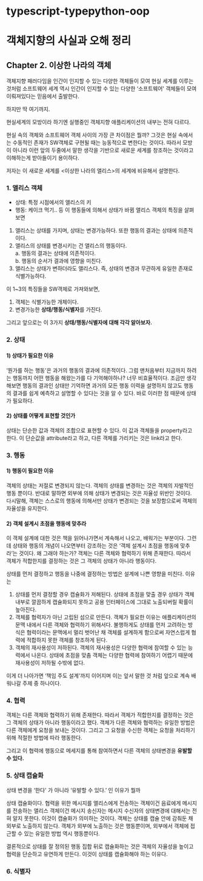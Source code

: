 # typescript-typepython-oop
# 객체지향의 사실과 오해 정리
## Chapter 2. 이상한 나라의 객체
객체지향 패러다임을 인간이 인지할 수 있는 다양한 객체들이 모여 현실 세계를 이루는 것처럼 소프트웨어 세계 역시 인간이 인지할 수 있는 다양한 ‘소프트웨어' 객체들이 모여 이뤄져있다는 믿음에서 출발한다. 

하지만 딱 여기까지. 

현실세계의 모방이라 하기엔 실행중인 객체지향 애플리케이션의 내부는 전혀 다르다. 

현실 속의 객체와 소프트웨어 객체 사이의 가장 큰 차이점은 뭘까?
그것은 현실 속에서는 수동적인 존재가 SW객체로 구현될 때는 능동적으로 변한다는 것이다. 
따라서 모방이 아니라 이런 앞의 두줄에서 말한 생각을 기반으로 새로운 세계를 창조하는 것이라고 이해하는게 받아들이기 용이하다. 

저자는 이 새로운 세계를 <이상한 나라의 앨리스>의 세계에 비유해서 설명한다. 

### 1. 앨리스 객체 
- 상태: 특정 시점에서의 앨리스의 키
- 행동: 케이크 먹기.. 등
이 행동들에 의해서 상태가 바뀜
앨리스 객체의 특징을 살펴보면 
1. 앨리스는 상태를 가지며, 상태는 변경가능하다. 또한 행동의 결과는 상태에 의존적이다. 
2. 앨리스의 상태를 변경시키는 건 앨리스의 행동이다.   
  a. 행동의 결과는 상태에 의존적이다.  
  b. 행동의 순서가 결과에 영향을 미친다. 
3. 앨리스는 상태가 변하더라도 앨리스다. 즉, 상태의 변경과 무관하게 유일한 존재로 식별가능하다.   

이 1~3의 특징들을 SW객체로 가져와보면, 
1. 객체는 식별가능한 개체이다. 
2. 변경가능한 **상태/행동/식별자**를 가진다. 

그리고 앞으로는 이 3가지 **상태/행동/식별자에 대해 각각 알아보자.**   

### 2. 상태
#### 1) 상태가 필요한 이유   
‘뭔가를 하는 행동'은 과거의 행동의 결과에 의존적이다. 그럼 맨처음부터 지금까지 하려는 행동까지 어떤 행동을 해왔는가를 다 기억해야하나? 너무 비효율적이다. 조금만 생각해보면
행동의 결과인 상태만 기억하면 과거의 모든 행동 이력을 설명하지 않고도 행동의 결과를 쉽게 예측하고 설명할 수 있다는 것을 알 수 있다. 바로 이러한 점 때문에 상태가 필요하다. 

#### 2) 상태를 어떻게 표현할 것인가
상태는 단순한 값과 객체의 조합으로 표현할 수 있다. 이 값과 객체들을 property라고 한다. 
이 단순값을 attribute라고 하고, 다른 객체를 가리키는 것은 link라고 한다. 


### 3. 행동
#### 1) 행동이 필요한 이유
객체의 상태는 저절로 변경되지 않는다. 객체의 상태를 변경하는 것은 객체의 자발적인 행동 뿐이다. 반대로 말하면 외부에 의해 상태가 변경되는 것은 자율성 위반인 것이다. 
다시말해, 객체는 스스로의 행동에 의해서만 상태가 변경되는 것을 보장함으로써 객체의 자율성을 유지한다. 

#### 2) 객체 설계시 초점을 행동에 맞추라

이 객체 설계에 대한 것은 책을 읽어나가면서 계속해서 나오고, 배워가는 부분이다. 그런데 상태와 행동의 개념이 나오면부터 강조하는 것은 ‘객체 설계시 초점을 행동에 맞추라’는 것이다. 
왜 그래야 하는가? 객체는 다른 객체와 협력하기 위해 존재한다. 따라서 객체가 적합한지를 결정하는 것은 그 객체의 상태가 아니라 행동이다. 

상태를 먼저 결정하고 행동을 나중에 결정하는 방법은 설계에 나쁜 영향을 미친다. 이유는
1. 상태를 먼저 결정할 경우 캡슐화가 저해된다. 상태에 초점을 맞출 경우 상태가 객체 내부로 깔끔하게 캡슐화되지 못하고 공용 인터페이스에 그대로 노출되버릴 확률이 높아진다. 
2. 객체를 협력자가 아닌 고립된 섬으로 만든다. 객체가 필요한 이유는 애플리케이션의 문맥 내에서 다른 객체와 협력하기 위해서다. 불행하게도 상태를 먼저 고려하는 방식은 협력이라는 문맥에서 멀리 벗어난 채 객체를 설계하게 함으로써 자연스럽게 협력에 적합하지 못한 객체를 창조하게 된다. 
3. 객체의 재사용성이 저하된다. 객체의 재사용성은 다양한 협력에 참여할 수 있는 능력에서 나온다. 상태에 초점을 맞춤 객체는 다양한 협력에 참여하기 어렵기 때문에 재사용성이 저하될 수밖에 없다.

이게 더 나아가면 ‘책임 주도 설계'까지 이어지며 이는 앞서 말한 것 처럼 앞으로 계속 배워나갈 주제 중 하나이다. 

### 4. 협력
객체는 다른 객체와 협력하기 위해 존재한다. 따라서 객체가 적합한지를 결정하는 것은 그 객체의 상태가 아니라 행동이라고 했다. 객체가 다른 객체와 협력하는 유일한 방법은 다른 객체에게 요청을 보내는 것이다. 그리고 그 요청을 수신한 객체는 요청을 처리하기위해 적절한 방법에 따라 행동한다. 

그리고 이 협력에 행동으로 메세지를 통해 참여하면서 다른 객체의 상태변경을 **유발할 수 있다.**

### 5. 상태 캡슐화
상태 변경을 ‘한다' 가 아니라 ‘유발할 수 있다.’ 인 이유가 뭘까

상태 캡슐화이다. 협력을 위한 메시지를 앨리스에게 전송하는 객체이건 음료에게 메시지를 전송하는 앨리스 객체이건 메시지 송신자는 메시지 수신자의 상태변경에 대해서는 전혀 알지 못한다. 
이것이 캡슐화가 의미하는 것이다. 객체는 상태를 캡슐 안에 감춰둔 채 외부로 노출하지 않는다. 
객체가 외부에 노출하는 것은 행동뿐이며, 외부에서 객체에 접근할 수 있는 유일한 방법 역시 행동뿐이다. 

결론적으로 상태를 잘 정의된 행동 집합 뒤로 캡슐화하는 것은 객체의 자율성을 높이고 협력을 단순하고 유연하게 만든다. 이것이 상태를 캡슐화해야 하는 이유다. 

### 6. 식별자
